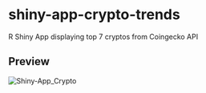 # shiny-app-crypto-trends
R Shiny App displaying top 7 cryptos from Coingecko API



## Preview
![Shiny-App_Crypto](https://user-images.githubusercontent.com/38328023/185367772-c391fab7-f58d-4b59-827a-0a3f2072178a.png)
